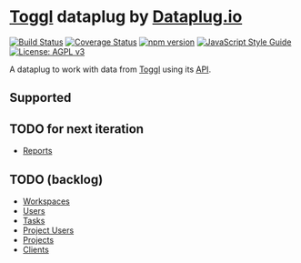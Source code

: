 # [Toggl](https://toggl.com) dataplug by [Dataplug.io](https://dataplug.io)

[![Build Status](https://travis-ci.org/dataplug-io/toggl-dataplug.svg?branch=master)](https://travis-ci.org/dataplug-io/toggl-dataplug)
[![Coverage Status](https://coveralls.io/repos/github/dataplug-io/toggl-dataplug/badge.svg?branch=master)](https://coveralls.io/github/dataplug-io/toggl-dataplug?branch=master)
[![npm version](https://badge.fury.io/js/%40dataplug%2Ftoggl-dataplug.svg)](https://badge.fury.io/js/%40dataplug%2Ftoggl-dataplug)
[![JavaScript Style Guide](https://img.shields.io/badge/code_style-standard-brightgreen.svg)](https://standardjs.com)
[![License: AGPL v3](https://img.shields.io/badge/License-AGPL%20v3-blue.svg)](https://www.gnu.org/licenses/agpl-3.0)

A dataplug to work with data from [Toggl](https://toggl.com) using its [API](https://github.com/toggl/toggl_api_docs).

## Supported

## TODO for next iteration

* [Reports](https://github.com/toggl/toggl_api_docs/blob/master/reports/detailed.md)

## TODO (backlog)

* [Workspaces](https://github.com/toggl/toggl_api_docs/blob/master/chapters/workspaces.md)
* [Users](https://github.com/toggl/toggl_api_docs/blob/master/chapters/users.md)
* [Tasks](https://github.com/toggl/toggl_api_docs/blob/master/chapters/tasks.md)
* [Project Users](https://github.com/toggl/toggl_api_docs/blob/master/chapters/project_users.md)
* [Projects](https://github.com/toggl/toggl_api_docs/blob/master/chapters/projects.md)
* [Clients](https://github.com/toggl/toggl_api_docs/blob/master/chapters/clients.md)
